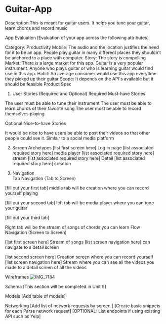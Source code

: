 # Guitar-App
Description
This is meant for guitar users. It helps you tune your guitar, learn chords and record music

App Evaluation
[Evaluation of your app across the following attributes]

Category: Productivity
Mobile: The audio and the location justifies the need for it to be an app. People play guitar in many different places they shouldn't be anchored to a place with computer.
Story: The story is compelling
Market: There is a large market for this app. Guitar is a very popular instrument. Anyone who plays guitar or who is learning guitar would find use in this app.
Habit: An average consumer would use this app everytime they picked up their guitar
Scope: It depends on the API's available but it should be feasible
Product Spec
1. User Stories (Required and Optional)
Required Must-have Stories

The user must be able to tune their instrument
The user must be able to learn chords of their favorite song
The user must be able to record themselves playing


Optional Nice-to-have Stories

It would be nice to have users be able to post their videos so that other people could see it. Simlair to a social media platform

2. Screen Archetypes
[list first screen here]
Log in page
[list associated required story here]
media player
[list associated required story here]
stream
[list associated required story here]
Detail
[list associated required story here]
creation

4. Navigation   
Tab Navigation (Tab to Screen)

[fill out your first tab]
middle tab will be creation where you can record yourself playing

[fill out your second tab]
left tab will be media player where you can tune your guitar

[fill out your third tab]

Right tab will be the stream of songs of chords you can learn
Flow Navigation (Screen to Screen)

[list first screen here]
Stream of songs
[list screen navigation here]
can navigate to a detail screen

[list second screen here]
Creation screen where you can record yourself
[list screen navigation here]
Stream where you can see all the videos you made
to a detail screen of all the videos


Wireframes
![IMG_7184](https://github.com/user-attachments/assets/b0fcad49-00e9-49d6-9245-5e23c20e9756)

Schema
[This section will be completed in Unit 9]

Models
[Add table of models]

Networking
[Add list of network requests by screen ]
[Create basic snippets for each Parse network request]
[OPTIONAL: List endpoints if using existing API such as Yelp]
